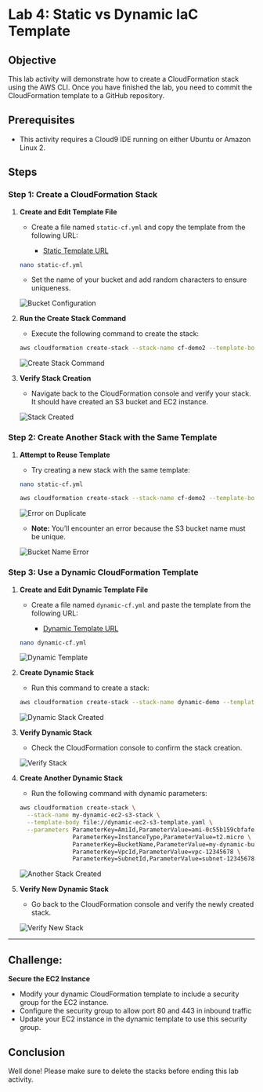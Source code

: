 # Lab 4: Static vs Dynamic IaC Template

## Objective

This lab activity will demonstrate how to create a CloudFormation stack using the AWS CLI. Once you have finished the lab, you need to commit the CloudFormation template to a GitHub repository.

## Prerequisites

- This activity requires a Cloud9 IDE running on either Ubuntu or Amazon Linux 2.

## Steps

### Step 1: Create a CloudFormation Stack

1. **Create and Edit Template File**

   - Create a file named `static-cf.yml` and copy the template from the following URL:

     - [Static Template URL](https://github.com/olyvenbayani/labs-IaC-Lab01.git)

   ```bash
   nano static-cf.yml
   ```

   - Set the name of your bucket and add random characters to ensure uniqueness.

   ![Bucket Configuration](https://sb-next-prod-image-bucket.s3.ap-southeast-1.amazonaws.com/public/CDMP/Session+1/Lab+2/image1.png)

2. **Run the Create Stack Command**

   - Execute the following command to create the stack:

   ```bash
   aws cloudformation create-stack --stack-name cf-demo2 --template-body file://static-cf.yml
   ```

   ![Create Stack Command](https://sb-next-prod-image-bucket.s3.ap-southeast-1.amazonaws.com/public/CDMP/Session+1/Lab+2/image2.png)

3. **Verify Stack Creation**

   - Navigate back to the CloudFormation console and verify your stack. It should have created an S3 bucket and EC2 instance.

   ![Stack Created](https://sb-next-prod-image-bucket.s3.ap-southeast-1.amazonaws.com/public/CDMP/Session+1/Lab+2/image3.png)

### Step 2: Create Another Stack with the Same Template

1. **Attempt to Reuse Template**

   - Try creating a new stack with the same template:

   ```bash
   nano static-cf.yml
   ```

   ```bash
   aws cloudformation create-stack --stack-name cf-demo2 --template-body file://static-cf.yml
   ```

   ![Error on Duplicate](https://sb-next-prod-image-bucket.s3.ap-southeast-1.amazonaws.com/public/CDMP/Session+1/Lab+2/image4.png)

   - **Note:** You’ll encounter an error because the S3 bucket name must be unique.

   ![Bucket Name Error](https://sb-next-prod-image-bucket.s3.ap-southeast-1.amazonaws.com/public/CDMP/Session+1/Lab+2/image5.png)

### Step 3: Use a Dynamic CloudFormation Template

1. **Create and Edit Dynamic Template File**

   - Create a file named `dynamic-cf.yml` and paste the template from the following URL:

     - [Dynamic Template URL](https://github.com/olyvenbayani/labs-IaC-Lab01/blob/5e3ebe575cea10b5f65e457b120202d87e5c02c8/dynamic-template.yml)

   ```bash
   nano dynamic-cf.yml
   ```

   ![Dynamic Template](https://sb-next-prod-image-bucket.s3.ap-southeast-1.amazonaws.com/public/CDMP/Session+1/Lab+2/image6.png)

2. **Create Dynamic Stack**

   - Run this command to create a stack:

   ```bash
   aws cloudformation create-stack --stack-name dynamic-demo --template-body file://dynamic-cf.yml
   ```

   ![Dynamic Stack Created](https://sb-next-prod-image-bucket.s3.ap-southeast-1.amazonaws.com/public/CDMP/Session+1/Lab+2/image7.png)

3. **Verify Dynamic Stack**

   - Check the CloudFormation console to confirm the stack creation.

   ![Verify Stack](https://sb-next-prod-image-bucket.s3.ap-southeast-1.amazonaws.com/public/CDMP/Session+1/Lab+2/image8.png)

4. **Create Another Dynamic Stack**

   - Run the following command with dynamic parameters:

   ```bash
   aws cloudformation create-stack \
     --stack-name my-dynamic-ec2-s3-stack \
     --template-body file://dynamic-ec2-s3-template.yaml \
     --parameters ParameterKey=AmiId,ParameterValue=ami-0c55b159cbfafe1f0 \
                  ParameterKey=InstanceType,ParameterValue=t2.micro \
                  ParameterKey=BucketName,ParameterValue=my-dynamic-bucket-example \
                  ParameterKey=VpcId,ParameterValue=vpc-12345678 \
                  ParameterKey=SubnetId,ParameterValue=subnet-12345678
   ```

   ![Another Stack Created](https://sb-next-prod-image-bucket.s3.ap-southeast-1.amazonaws.com/public/CDMP/Session+1/Lab+2/image9.png)

5. **Verify New Dynamic Stack**

   - Go back to the CloudFormation console and verify the newly created stack.

   ![Verify New Stack](https://sb-next-prod-image-bucket.s3.ap-southeast-1.amazonaws.com/public/CDMP/Session+1/Lab+2/image10.png)

---

## Challenge:


**Secure the EC2 Instance**

- Modify your dynamic CloudFormation template to include a security group for the EC2 instance.
- Configure the security group to allow port 80 and 443 in inbound traffic
- Update your EC2 instance in the dynamic template to use this security group.


## Conclusion

Well done! Please make sure to delete the stacks before ending this lab activity.
